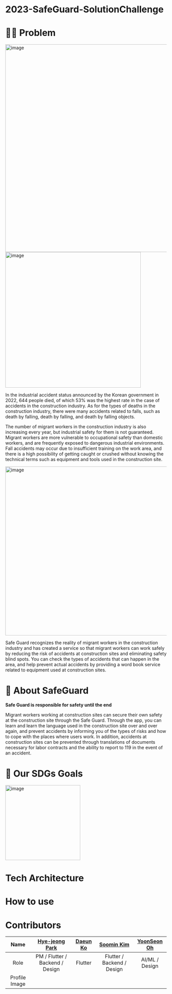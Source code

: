 # 2023-SafeGuard-SolutionChallenge

# 👷‍♂️ Problem
<img width="648" alt="image" src="https://user-images.githubusercontent.com/101170415/231518658-54a1391e-0e05-484e-b056-9445e64f4115.png">

<img width="423" alt="image" src="https://user-images.githubusercontent.com/101170415/231520438-39924dea-8c02-4f33-859f-672fa2978145.png">


In the industrial accident status announced by the Korean government in 2022, 644 people died, of which 53% was the highest rate in the case of accidents in the construction industry. As for the types of deaths in the construction industry, there were many accidents related to falls, such as death by falling, death by falling, and death by falling objects.

The number of migrant workers in the construction industry is also increasing every year, but industrial safety for them is not guaranteed. Migrant workers are more vulnerable to occupational safety than domestic workers, and are frequently exposed to dangerous industrial environments. Fall accidents may occur due to insufficient training on the work area, and there is a high possibility of getting caught or crushed without knowing the technical terms such as equipment and tools used in the construction site.


<img width="527" alt="image" src="https://user-images.githubusercontent.com/101170415/231518453-6fbe6743-c22d-434e-96ea-f2b895036138.png">

Safe Guard recognizes the reality of migrant workers in the construction industry and has created a service so that migrant workers can work safely by reducing the risk of accidents at construction sites and eliminating safety blind spots. You can check the types of accidents that can happen in the area, and help prevent actual accidents by providing a word book service related to equipment used at construction sites.

# 🦺 About SafeGuard


<b>Safe Guard is responsible for safety until the end</b><br>

Migrant workers working at construction sites can secure their own safety at the construction site through the Safe Guard. Through the app, you can learn and learn the language used in the construction site over and over again, and prevent accidents by informing you of the types of risks and how to cope with the places where users work. In addition, accidents at construction sites can be prevented through translations of documents necessary for labor contracts and the ability to report to 119 in the event of an accident.

# 📌 Our SDGs Goals

<img width="234" alt="image" src="https://user-images.githubusercontent.com/101170415/231507874-6e0dc8a4-9182-4112-9639-dbc8666f464c.png">

# Tech Architecture

# How to use

# Contributors
|Name|[Hye-jeong Park ](https://github.com/Queue-ri)|[Daeun Ko](https://github.com/jeong-1)|[Soomin Kim](https://github.com/chaeeun-Han)|[YoonSeon Oh](https://github.com/0dahye0)|
|:---:|:---:|:---:|:---:|:---:|
|Role|PM / Flutter / Backend / Design|Flutter|Flutter / Backend / Design|AI/ML / Design|
|Profile Image|
